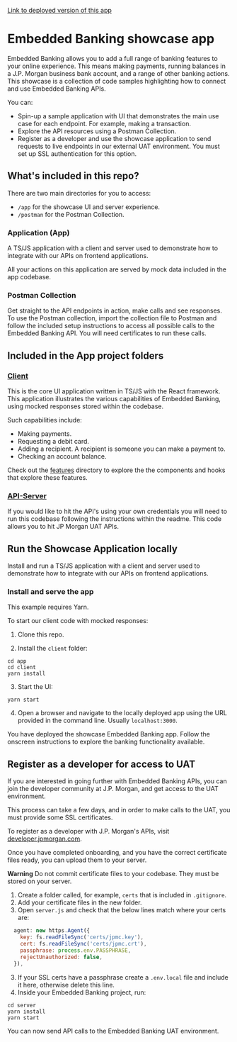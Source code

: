 [Link to deployed version of this app](https://www.embedded-banking-dev.com)

# Embedded Banking showcase app

Embedded Banking allows you to add a full range of banking features to your online experience. This means making payments, running balances in a J.P. Morgan business bank account, and a range of other banking actions. This showcase is a collection of code samples highlighting how to connect and use Embedded Banking APIs.

You can:

- Spin-up a sample application with UI that demonstrates the main use case for each endpoint. For example, making a transaction.
- Explore the API resources using a Postman Collection.
- Register as a developer and use the showcase application to send requests to live endpoints in our external UAT environment. You must set up SSL authentication for this option.

## What's included in this repo?

There are two main directories for you to access:

- `/app` for the showcase UI and server experience.
- `/postman` for the Postman Collection.

### Application (App)

A TS/JS application with a client and server used to demonstrate how to integrate with our APIs on frontend applications.

All your actions on this application are served by mock data included in the app codebase.

### Postman Collection

Get straight to the API endpoints in action, make calls and see responses.
To use the Postman collection, import the collection file to Postman and follow the included setup instructions to access all possible calls to the Embedded Banking API. You will need certificates to run these calls.

## Included in the App project folders

### [Client](./app/client/)

This is the core UI application written in TS/JS with the React framework. This application illustrates the various capabilities of Embedded Banking, using mocked responses stored within the codebase.

Such capabilities include:

- Making payments.
- Requesting a debit card.
- Adding a recipient. A recipient is someone you can make a payment to.
- Checking an account balance.

Check out the [features](./app/client/src/features/) directory to explore the the components and hooks that explore these features.

### [API-Server](./app/server/)

If you would like to hit the API's using your own credentials you will need to run this codebase following the instructions within the readme. This code allows you to hit JP Morgan UAT APIs.

## Run the Showcase Application locally

Install and run a TS/JS application with a client and server used to demonstrate how to integrate with our APIs on frontend applications.

### Install and serve the app

This example requires Yarn.

To start our client code with mocked responses:

1. Clone this repo.

2. Install the `client` folder:

```
cd app
cd client
yarn install
```

3. Start the UI:

```
yarn start
```

4. Open a browser and navigate to the locally deployed app using the URL provided in the command line. Usually `localhost:3000`.

You have deployed the showcase Embedded Banking app. Follow the onscreen instructions to explore the banking functionality available.

## Register as a developer for access to UAT

If you are interested in going further with Embedded Banking APIs, you can join the developer community at J.P. Morgan, and get access to the UAT environment.

This process can take a few days, and in order to make calls to the UAT, you must provide some SSL certificates.

To register as a developer with J.P. Morgan's APIs, visit [developer.jpmorgan.com](http://developer.jpmorgan.com/).

Once you have completed onboarding, and you have the correct certificate files ready, you can upload them to your server.

**Warning**
Do not commit certificate files to your codebase. They must be stored on your server.

1. Create a folder called, for example, `certs` that is included in `.gitignore`.
2. Add your certificate files in the new folder.
3. Open `server.js` and check that the below lines match where your certs are:

```js
  agent: new https.Agent({
    key: fs.readFileSync('certs/jpmc.key'),
    cert: fs.readFileSync('certs/jpmc.crt'),
    passphrase: process.env.PASSPHRASE,
    rejectUnauthorized: false,
  }),
```

3. If your SSL certs have a passphrase create a `.env.local` file and include it
   here, otherwise delete this line.
4. Inside your Embedded Banking project, run:

```console
cd server
yarn install
yarn start
```

You can now send API calls to the Embedded Banking UAT environment.
